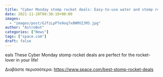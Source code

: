 ```yaml
---
title: "Cyber Monday stomp rocket deals: Easy-to-use water and stomp rockets for your kids"
date: 2021-11-28T00:38:19+00:00
images:
  - "images/post/GJfzLpP7e9oq7x8NMVZJM3.jpg"
author: "AstroBot"
categories: ["News"]
tags: ["space.com"]
draft: false
---
```


eals These Cyber Monday stomp rocket deals are perfect for the rocket-lover in your life! 

Διαβάστε περισσότερα: https://www.space.com/best-stomp-rocket-deals
